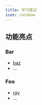 ```yaml
---
title: 学习笔记
icon: rainbow
---
```


## 功能亮点

### Bar

- [baz](bar/baz.md)
- ...

### Foo

- [ray](foo/ray.md)
- ...

